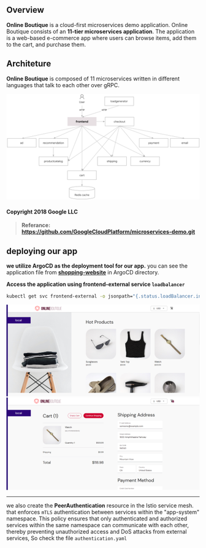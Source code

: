 ## Overview

**Online Boutique** is a cloud-first microservices demo application. Online Boutique consists of an **11-tier microservices application**. The application is a web-based e-commerce app where users can browse items, add them to the cart, and purchase them.

## Architeture

**Online Boutique** is composed of 11 microservices written in different languages that talk to each other over gRPC.

![Architecture ofmicroservices](../images/app-architecture.png)

#### Copyright 2018 Google LLC
> **Referance: https://github.com/GoogleCloudPlatform/microservices-demo.git**

## deploying our app

**we utilize ArgoCD as the deployment tool for our app.** you can see the application file from **[shopping-website](../ArgoCD/app-of-apps/shopping-website.yaml)** in ArgoCD directory.

**Access the application using frontend-external service `loadbalancer`**

```bash
kubectl get svc frontend-external -o jsonpath="{.status.loadBalancer.ingress[0].hostname}"
```

![application-screnshot](../images/app-screenshot-1.png) 
![application-screnshot](../images/app-screenshot-2.png) 

___

we also create the **PeerAuthentication** resource in the Istio service mesh. that enforces `mTLS` authentication between services within the "app-system" namespace. This policy ensures that only authenticated and authorized services within the same namespace can communicate with each other, thereby preventing unauthorized access and DoS attacks from external services, So check the file `authentication.yaml`
